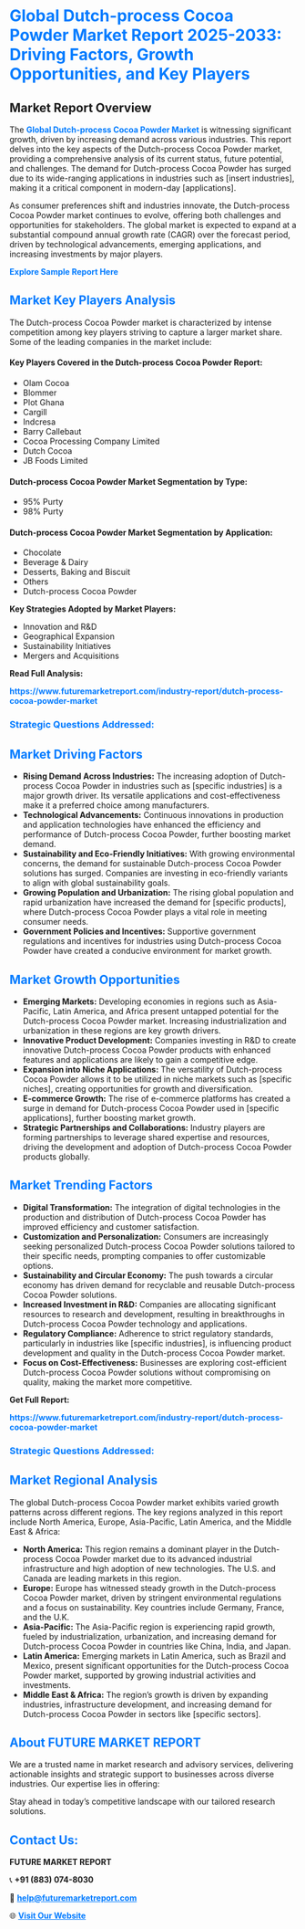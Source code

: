 <h1 style="color: #007BFF;">Global Dutch-process Cocoa Powder Market Report 2025-2033: Driving Factors, Growth Opportunities, and Key Players</h1>

<section id="overview">
<h2>Market Report Overview</h2>
<p>The <a href="https://www.futuremarketreport.com/industry-report/dutch-process-cocoa-powder-market" style="color: #007BFF; text-decoration: none;"><strong>Global Dutch-process Cocoa Powder Market</strong></a> is witnessing significant growth, driven by increasing demand across various industries. This report delves into the key aspects of the Dutch-process Cocoa Powder market, providing a comprehensive analysis of its current status, future potential, and challenges. The demand for Dutch-process Cocoa Powder has surged due to its wide-ranging applications in industries such as [insert industries], making it a critical component in modern-day [applications].</p>
<p>As consumer preferences shift and industries innovate, the Dutch-process Cocoa Powder market continues to evolve, offering both challenges and opportunities for stakeholders. The global market is expected to expand at a substantial compound annual growth rate (CAGR) over the forecast period, driven by technological advancements, emerging applications, and increasing investments by major players.</p>
</section>

<section id="overview">
<p><a href="https://www.futuremarketreport.com/request-sample/reportId=119941" style="color: #007BFF; text-decoration: none;"><strong>Explore Sample Report Here</strong></a></p>
</section>

<section id="key-players">
<h2 style="color: #007BFF;">Market Key Players Analysis</h2>
<p>The Dutch-process Cocoa Powder market is characterized by intense competition among key players striving to capture a larger market share. Some of the leading companies in the market include:</p>
<h4>Key Players Covered in the Dutch-process Cocoa Powder Report:</h4>
<ul><li>Olam Cocoa</li><li>Blommer</li><li>Plot Ghana</li><li>Cargill</li><li>Indcresa</li><li>Barry Callebaut</li><li>Cocoa Processing Company Limited</li><li>Dutch Cocoa</li><li>JB Foods Limited</li></ul>
<h4>Dutch-process Cocoa Powder Market Segmentation by Type:</h4>
<ul><li>95% Purty</li><li>98% Purty</li></ul>

<h4>Dutch-process Cocoa Powder Market Segmentation by Application:</h4>
<ul><li>Chocolate</li><li>Beverage &amp; Dairy</li><li>Desserts, Baking and Biscuit</li><li>Others</li><li>Dutch-process Cocoa Powder</li></ul>
<p><strong>Key Strategies Adopted by Market Players:</strong></p>
<ul>
<li>Innovation and R&D</li>
<li>Geographical Expansion</li>
<li>Sustainability Initiatives</li>
<li>Mergers and Acquisitions</li>
</ul>
</section>

<section>
<p><strong>Read Full Analysis: </strong></p><a href="https://www.futuremarketreport.com/industry-report/dutch-process-cocoa-powder-market" style="color: #007BFF; text-decoration: none;"><strong>https://www.futuremarketreport.com/industry-report/dutch-process-cocoa-powder-market</strong></a>
<h3 style="color: #007BFF;">Strategic Questions Addressed:</h3>
</section>

<section id="driving-factors">
<h2 style="color: #007BFF;">Market Driving Factors</h2>
<ul>
<li><strong>Rising Demand Across Industries:</strong> The increasing adoption of Dutch-process Cocoa Powder in industries such as [specific industries] is a major growth driver. Its versatile applications and cost-effectiveness make it a preferred choice among manufacturers.</li>
<li><strong>Technological Advancements:</strong> Continuous innovations in production and application technologies have enhanced the efficiency and performance of Dutch-process Cocoa Powder, further boosting market demand.</li>
<li><strong>Sustainability and Eco-Friendly Initiatives:</strong> With growing environmental concerns, the demand for sustainable Dutch-process Cocoa Powder solutions has surged. Companies are investing in eco-friendly variants to align with global sustainability goals.</li>
<li><strong>Growing Population and Urbanization:</strong> The rising global population and rapid urbanization have increased the demand for [specific products], where Dutch-process Cocoa Powder plays a vital role in meeting consumer needs.</li>
<li><strong>Government Policies and Incentives:</strong> Supportive government regulations and incentives for industries using Dutch-process Cocoa Powder have created a conducive environment for market growth.</li>
</ul>
</section>

<section id="growth-opportunities">
<h2 style="color: #007BFF;">Market Growth Opportunities</h2>
<ul>
<li><strong>Emerging Markets:</strong> Developing economies in regions such as Asia-Pacific, Latin America, and Africa present untapped potential for the Dutch-process Cocoa Powder market. Increasing industrialization and urbanization in these regions are key growth drivers.</li>
<li><strong>Innovative Product Development:</strong> Companies investing in R&D to create innovative Dutch-process Cocoa Powder products with enhanced features and applications are likely to gain a competitive edge.</li>
<li><strong>Expansion into Niche Applications:</strong> The versatility of Dutch-process Cocoa Powder allows it to be utilized in niche markets such as [specific niches], creating opportunities for growth and diversification.</li>
<li><strong>E-commerce Growth:</strong> The rise of e-commerce platforms has created a surge in demand for Dutch-process Cocoa Powder used in [specific applications], further boosting market growth.</li>
<li><strong>Strategic Partnerships and Collaborations:</strong> Industry players are forming partnerships to leverage shared expertise and resources, driving the development and adoption of Dutch-process Cocoa Powder products globally.</li>
</ul>
</section>

<section id="trending-factors">
<h2 style="color: #007BFF;">Market Trending Factors</h2>
<ul>
<li><strong>Digital Transformation:</strong> The integration of digital technologies in the production and distribution of Dutch-process Cocoa Powder has improved efficiency and customer satisfaction.</li>
<li><strong>Customization and Personalization:</strong> Consumers are increasingly seeking personalized Dutch-process Cocoa Powder solutions tailored to their specific needs, prompting companies to offer customizable options.</li>
<li><strong>Sustainability and Circular Economy:</strong> The push towards a circular economy has driven demand for recyclable and reusable Dutch-process Cocoa Powder solutions.</li>
<li><strong>Increased Investment in R&D:</strong> Companies are allocating significant resources to research and development, resulting in breakthroughs in Dutch-process Cocoa Powder technology and applications.</li>
<li><strong>Regulatory Compliance:</strong> Adherence to strict regulatory standards, particularly in industries like [specific industries], is influencing product development and quality in the Dutch-process Cocoa Powder market.</li>
<li><strong>Focus on Cost-Effectiveness:</strong> Businesses are exploring cost-efficient Dutch-process Cocoa Powder solutions without compromising on quality, making the market more competitive.</li>
</ul>
</section>

<section>
<p><strong>Get Full Report: </strong></p><a href="https://www.futuremarketreport.com/industry-report/dutch-process-cocoa-powder-market" style="color: #007BFF; text-decoration: none;"><strong>https://www.futuremarketreport.com/industry-report/dutch-process-cocoa-powder-market</strong></a>
<h3 style="color: #007BFF;">Strategic Questions Addressed:</h3>
</section>


<section id="regional-analysis">
<h2 style="color: #007BFF;">Market Regional Analysis</h2>
<p>The global Dutch-process Cocoa Powder market exhibits varied growth patterns across different regions. The key regions analyzed in this report include North America, Europe, Asia-Pacific, Latin America, and the Middle East & Africa:</p>
<ul>
<li><strong>North America:</strong> This region remains a dominant player in the Dutch-process Cocoa Powder market due to its advanced industrial infrastructure and high adoption of new technologies. The U.S. and Canada are leading markets in this region.</li>
<li><strong>Europe:</strong> Europe has witnessed steady growth in the Dutch-process Cocoa Powder market, driven by stringent environmental regulations and a focus on sustainability. Key countries include Germany, France, and the U.K.</li>
<li><strong>Asia-Pacific:</strong> The Asia-Pacific region is experiencing rapid growth, fueled by industrialization, urbanization, and increasing demand for Dutch-process Cocoa Powder in countries like China, India, and Japan.</li>
<li><strong>Latin America:</strong> Emerging markets in Latin America, such as Brazil and Mexico, present significant opportunities for the Dutch-process Cocoa Powder market, supported by growing industrial activities and investments.</li>
<li><strong>Middle East & Africa:</strong> The region’s growth is driven by expanding industries, infrastructure development, and increasing demand for Dutch-process Cocoa Powder in sectors like [specific sectors].</li>
</ul>
</section>

<footer>
<h2 style="color: #007BFF;">About FUTURE MARKET REPORT</h2>
<p>We are a trusted name in market research and advisory services, delivering actionable insights and strategic support to businesses across diverse industries. Our expertise lies in offering:</p>

<p>Stay ahead in today’s competitive landscape with our tailored research solutions.</p>

<h2 style="color: #007BFF;">Contact Us:</h2>
<p><strong>FUTURE MARKET REPORT</strong></p>
<p>📞 <strong>+91 (883) 074-8030</strong></p>
<p>📧 <strong><a href="mailto:help@futuremarketreport.com" style="color: #007BFF;">help@futuremarketreport.com</a></strong></p>
<p>🌐 <strong><a href="https://www.futuremarketreport.com/" style="color: #007BFF;">Visit Our Website</a></strong></p>
</footer>